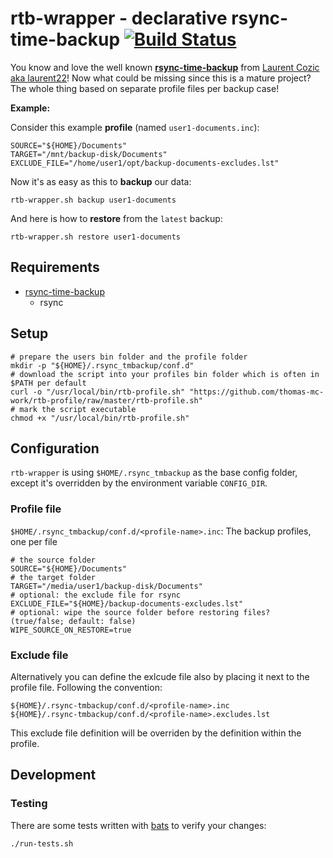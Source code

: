 # rtb-wrapper - declarative rsync-time-backup [![Build Status](https://travis-ci.org/thomas-mc-work/rtb-wrapper.svg?branch=master)](https://travis-ci.org/thomas-mc-work/rtb-wrapper)

You know and love the well known __[rsync-time-backup](https://github.com/laurent22/rsync-time-backup)__ from
[Laurent Cozic aka laurent22](https://github.com/laurent22)! Now what could be missing since this is a mature 
project? The whole thing based on separate profile files per backup case!

__Example:__

Consider this example __profile__ (named `user1-documents.inc`):

    SOURCE="${HOME}/Documents"
    TARGET="/mnt/backup-disk/Documents"
    EXCLUDE_FILE="/home/user1/opt/backup-documents-excludes.lst"

Now it's as easy as this to __backup__ our data:

    rtb-wrapper.sh backup user1-documents 

And here is how to __restore__ from the `latest` backup:

    rtb-wrapper.sh restore user1-documents

## Requirements

- [rsync-time-backup](https://github.com/laurent22/rsync-time-backup)
  - rsync

## Setup

    # prepare the users bin folder and the profile folder
    mkdir -p "${HOME}/.rsync_tmbackup/conf.d"
    # download the script into your profiles bin folder which is often in $PATH per default
    curl -o "/usr/local/bin/rtb-profile.sh" "https://github.com/thomas-mc-work/rtb-profile/raw/master/rtb-profile.sh"
    # mark the script executable
    chmod +x "/usr/local/bin/rtb-profile.sh"

## Configuration

`rtb-wrapper` is using `$HOME/.rsync_tmbackup` as the base config folder, except it's overridden by the environment variable `CONFIG_DIR`.

### Profile file

`$HOME/.rsync_tmbackup/conf.d/<profile-name>.inc`: The backup profiles, one per file

    # the source folder
    SOURCE="${HOME}/Documents"
    # the target folder
    TARGET="/media/user1/backup-disk/Documents"
    # optional: the exclude file for rsync
    EXCLUDE_FILE="${HOME}/backup-documents-excludes.lst"
    # optional: wipe the source folder before restoring files? (true/false; default: false)
    WIPE_SOURCE_ON_RESTORE=true

### Exclude file

Alternatively you can define the exlcude file also by placing it next to the profile file. Following the convention:

    ${HOME}/.rsync-tmbackup/conf.d/<profile-name>.inc
    ${HOME}/.rsync-tmbackup/conf.d/<profile-name>.excludes.lst

This exclude file definition will be overriden by the definition within the profile.

## Development

### Testing

There are some tests written with [bats](https://github.com/sstephenson/bats) to verify your changes:

```bash
./run-tests.sh
```